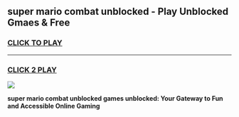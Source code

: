 
## super mario combat unblocked - Play Unblocked Gmaes & Free
<h3>
<a href="https://news.freeplayer.one?title=super_mario_combat_unblocked&ref=16F">CLICK TO PLAY</a></h3>
<hr>

<h3>
<a href="https://news.freeplayer.one?title=super_mario_combat_unblocked&ref=16F">CLICK 2 PLAY</a>
  
</h3>

<a href="https://news.freeplayer.one?title=super_mario_combat_unblocked&ref=16F/"><img src="https://clearcache.store/games.png"></a>


**super mario combat unblocked games unblocked: Your Gateway to Fun and Accessible Online Gaming**
